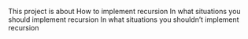 This project is about How to implement recursion
In what situations you should implement recursion
In what situations you shouldn’t implement recursion
